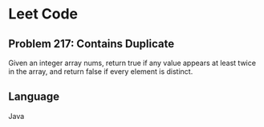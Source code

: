 # Leet Code

## Problem 217: Contains Duplicate
Given an integer array nums, return true if any value appears at least twice in the array, and return false if every element is distinct.

## Language
Java

